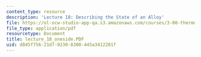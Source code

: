```yaml
---
content_type: resource
description: 'Lecture 18: Describing the State of an Alloy'
file: https://ol-ocw-studio-app-qa.s3.amazonaws.com/courses/3-00-thermodynamics-of-materials-fall-2002/d045f75621d792308300445a3412201f_lecture_18_oneside.PDF
file_type: application/pdf
resourcetype: Document
title: lecture_18_oneside.PDF
uid: d045f756-21d7-9230-8300-445a3412201f
---
```

